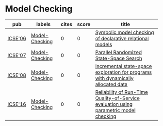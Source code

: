 # Model Checking

|pub|labels|cites|score|title|
|---|------|-----|-----|-----|
|[ICSE'06](https://dblp.org/db/conf/icse/icse2006.html)|[Model-Checking](Model-Checking.md)|0|0|[Symbolic model checking of declarative relational models](https://scholar.google.com/scholar?q=Symbolic+model+checking+of+declarative+relational+models)|
|[ICSE'07](https://dblp.org/db/conf/icse/icse2007.html)|[Model-Checking](Model-Checking.md)|0|0|[Parallel Randomized State-Space Search](https://scholar.google.com/scholar?q=Parallel+Randomized+State-Space+Search)|
|[ICSE'08](https://dblp.org/db/conf/icse/icse2008.html)|[Model-Checking](Model-Checking.md)|0|0|[Incremental state-space exploration for programs with dynamically allocated data](https://scholar.google.com/scholar?q=Incremental+state-space+exploration+for+programs+with+dynamically+allocated+data)|
|[ICSE'16](https://dblp.org/db/conf/icse/icse2016.html)|[Model-Checking](Model-Checking.md)|0|0|[Reliability of Run-Time Quality-of-Service evaluation using parametric model checking](https://scholar.google.com/scholar?q=Reliability+of+Run-Time+Quality-of-Service+evaluation+using+parametric+model+checking)|

